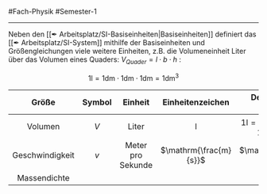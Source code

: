 #Fach-Physik  #Semester-1

---

Neben den [[✒ Arbeitsplatz/SI-Basiseinheiten|Basiseinheiten]] definiert das [[✒ Arbeitsplatz/SI-System]] mithilfe der Basiseinheiten und Größengleichungen viele weitere Einheiten, z.B. die Volumeneinheit $\mathrm{Liter}$ über das Volumen eines Quaders: $V_{Quader}=l\cdot b\cdot h$ :

$$
1\mathrm{l} = 1\mathrm{dm}\cdot1\mathrm{dm}\cdot1\mathrm{dm}=1\mathrm{dm}^3
$$

|      Größe      | Symbol |      Einheit      |    Einheitenzeichen    |         Definition der Einheit          |
|:---------------:|:------:|:-----------------:|:----------------------:|:---------------------------------------:|
|     Volumen     |  $V$   |       Liter       |           l            | $\mathrm{1l=1dm^3=1dm\cdot1dm\cdot1dm}$ |
| Geschwindigkeit |  $v$   | Meter pro Sekunde | $\mathrm{\frac{m}{s}}$ |         $\mathrm{1\frac{m}{s}}$         |
|  Massendichte   |        |                   |                        |                                         |
